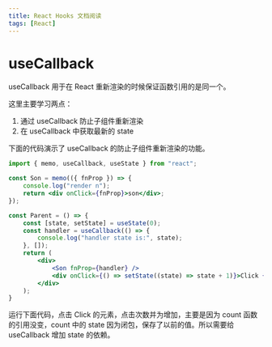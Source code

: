 ```yaml
---
title: React Hooks 文档阅读
tags: [React]
---
```


# useCallback


useCallback 用于在 React 重新渲染的时候保证函数引用的是同一个。

这里主要学习两点：
1. 通过 useCallback 防止子组件重新渲染
2. 在 useCallback 中获取最新的 state

下面的代码演示了 useCallback 的防止子组件重新渲染的功能。

```jsx
import { memo, useCallback, useState } from "react";

const Son = memo(({ fnProp }) => {
	console.log("render n");
	return <div onClick={fnProp}>son</div>;
});

const Parent = () => {
	const [state, setState] = useState(0);
	const handler = useCallback(() => {
		console.log("handler state is:", state);
	}, []);
	return (
		<div>
			<Son fnProp={handler} />
			<div onClick={() => setState((state) => state + 1)}>Click {state}</div>
		</div>
	);
}
```

运行下面代码，点击 Click 的元素，点击次数并为增加，主要是因为 count 函数的引用没变，count 中的 state 因为闭包，保存了以前的值。所以需要给 useCallback 增加 state 的依赖。